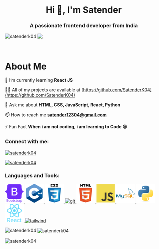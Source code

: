 <h1 align="center">Hi 👋, I'm Satender</h1>
<h3 align="center">A passionate frontend developer from India</h3>
<img align="right" width="400" src="https://media.tenor.com/4bsdqD25bD8AAAAj/netflix-tired.gif"/>

<p align="left"> <img src="https://komarev.com/ghpvc/?username=satenderk04&label=Profile%20views&color=0e75b6&style=flat" alt="satenderk04" /> </p>



<p align="left"> <a href="https://twitter.com/" target="blank"><img src="https://img.shields.io/twitter/follow/?logo=twitter&style=for-the-badge" alt="" /></a> </p>
<h1>About Me</h1>
 
 🌱 I’m currently learning **React JS**

 👨‍💻 All of my projects are available at [https://github.com/SatenderK04](https://github.com/SatenderK04)

 💬 Ask me about **HTML, CSS, JavaScript, React, Python**

 📫 How to reach me **satender12304@gmail.com**

 ⚡ Fun Fact **When i am not coding, i am learning to Code 😎**

<h3 align="left">Connect with me:</h3>
<p align="left">
<a href="https://linkedin.com/in/satenderk04" target="blank"><img align="center" src="https://raw.githubusercontent.com/rahuldkjain/github-profile-readme-generator/master/src/images/icons/Social/linked-in-alt.svg" alt="satenderk04" height="30" width="40" /></a>
  
</p>
<p align="left"> <a href="https://github.com/ryo-ma/github-profile-trophy"><img src="https://github-profile-trophy.vercel.app/?username=satenderk04" alt="satenderk04" /></a> </p>

<h3 align="left">Languages and Tools:</h3>

<p align="left"> <a href="https://getbootstrap.com" target="_blank" rel="noreferrer"> <img src="https://raw.githubusercontent.com/devicons/devicon/master/icons/bootstrap/bootstrap-plain-wordmark.svg" alt="bootstrap" width="60" height="60"/> </a> <a href="https://www.w3schools.com/cpp/" target="_blank" rel="noreferrer"> <img src="https://raw.githubusercontent.com/devicons/devicon/master/icons/cplusplus/cplusplus-original.svg" alt="cplusplus" width="60" height="60"/> </a> <a href="https://www.w3schools.com/css/" target="_blank" rel="noreferrer"> <img src="https://raw.githubusercontent.com/devicons/devicon/master/icons/css3/css3-original-wordmark.svg" alt="css3" width="60" height="60"/> </a> <a href="https://git-scm.com/" target="_blank" rel="noreferrer"> <img src="https://www.vectorlogo.zone/logos/git-scm/git-scm-icon.svg" alt="git" width="60" height="60"/> </a> <a href="https://www.w3.org/html/" target="_blank" rel="noreferrer"> <img src="https://raw.githubusercontent.com/devicons/devicon/master/icons/html5/html5-original-wordmark.svg" alt="html5" width="60" height="60"/> </a> <a href="https://developer.mozilla.org/en-US/docs/Web/JavaScript" target="_blank" rel="noreferrer"> <img src="https://raw.githubusercontent.com/devicons/devicon/master/icons/javascript/javascript-original.svg" alt="javascript" width="60" height="60"/> </a> <a href="https://www.mysql.com/" target="_blank" rel="noreferrer"> <img src="https://raw.githubusercontent.com/devicons/devicon/master/icons/mysql/mysql-original-wordmark.svg" alt="mysql" width="60" height="60"/> </a> <a href="https://www.python.org" target="_blank" rel="noreferrer"> <img src="https://raw.githubusercontent.com/devicons/devicon/master/icons/python/python-original.svg" alt="python" width="60" height="60"/> </a> <a href="https://reactjs.org/" target="_blank" rel="noreferrer"> <img src="https://raw.githubusercontent.com/devicons/devicon/master/icons/react/react-original-wordmark.svg" alt="react" width="60" height="60"/> </a> <a href="https://tailwindcss.com/" target="_blank" rel="noreferrer"> <img src="https://www.vectorlogo.zone/logos/tailwindcss/tailwindcss-icon.svg" alt="tailwind" width="60" height="60"/> </a> </p>


<p><img align="left" src="https://github-readme-stats.vercel.app/api/top-langs?username=satenderk04&show_icons=true&locale=en&layout=compact" alt="satenderk04" /></p>


<p>&nbsp;<img align="center" src="https://github-readme-stats.vercel.app/api?username=satenderk04&show_icons=true&locale=en" alt="satenderk04" /></p>


<p><img align="center" src="https://github-readme-streak-stats.herokuapp.com/?user=satenderk04&" alt="satenderk04" /></p>
